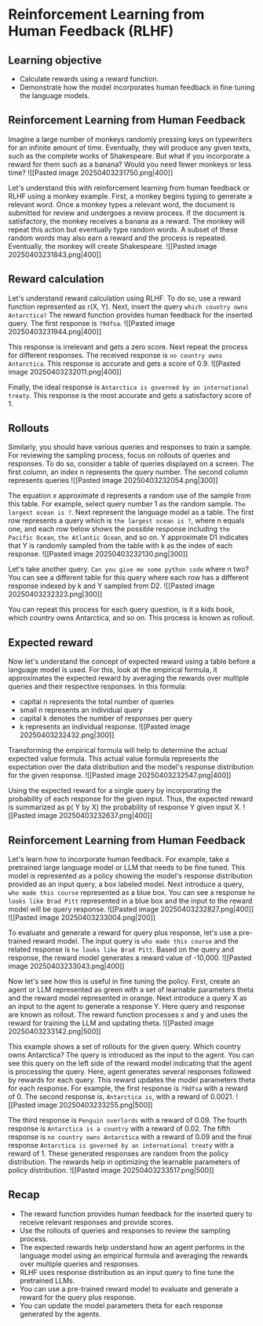 # Reinforcement Learning from Human Feedback (RLHF)

## Learning objective
- Calculate rewards using a reward function.
- Demonstrate how the model incorporates human feedback in fine tuning the language models.

## Reinforcement Learning from Human Feedback
Imagine a large number of monkeys randomly pressing keys on typewriters for an infinite amount of time.
Eventually, they will produce any given texts, such as the complete works of Shakespeare.
But what if you incorporate a reward for them such as a banana? 
Would you need fewer monkeys or less time? 
![[Pasted image 20250403231750.png|400]]

Let's understand this with reinforcement learning from human feedback or RLHF using a monkey example.
First, a monkey begins typing to generate a relevant word.
Once a monkey types a relevant word, the document is submitted for review and undergoes a review process.
If the document is satisfactory, the monkey receives a banana as a reward.
The monkey will repeat this action but eventually type random words.
A subset of these random words may also earn a reward and the process is repeated.
Eventually, the monkey will create Shakespeare.
![[Pasted image 20250403231843.png|400]]

## Reward calculation
Let's understand reward calculation using RLHF.
To do so, use a reward function represented as r(X, Y).
Next, insert the query `which country owns Antarctica?`
The reward function provides human feedback for the inserted query.
The first response is `?9dfsa`.
![[Pasted image 20250403231944.png|400]]

This response is irrelevant and gets a zero score.
Next repeat the process for different responses.
The received response is `no country owns Antarctica`.
This response is accurate and gets a score of 0.9.
![[Pasted image 20250403232011.png|400]]

Finally, the ideal response is `Antarctica is governed by an international treaty`.
This response is the most accurate and gets a satisfactory score of 1.

## Rollouts
Similarly, you should have various queries and responses to train a sample.
For reviewing the sampling process, focus on rollouts of queries and responses.
To do so, consider a table of queries displayed on a screen.
The first column, an index n represents the query number.
The second column represents queries
![[Pasted image 20250403232054.png|300]]

The equation x approximate d represents a random use of the sample from this table.
For example, select query number 1 as the random sample.
`The largest ocean is ?`.
Next represent the language model as a table.
The first row represents a query which is `the largest ocean is ?`, where n equals one, and each row below shows the possible response including `the Pacific Ocean`, `the Atlantic Ocean`, and so on.
Y approximate D1 indicates that Y is randomly sampled from the table with k as the index of each response.
![[Pasted image 20250403232130.png|300]]

Let's take another query.
`Can you give me some python code` where n two? You can see a different table for this query where each row has a different response indexed by k and Y sampled from D2.
![[Pasted image 20250403232323.png|300]]

You can repeat this process for each query question, is it a kids book, which country owns Antarctica, and so on.
This process is known as rollout.

## Expected reward
Now let's understand the concept of expected reward using a table before a language model is used.
For this, look at the empirical formula, it approximates the expected reward by averaging the rewards over multiple queries and their respective responses.
In this formula:
- capital n represents the total number of queries
- small n represents an individual query
- capital k denotes the number of responses per query 
- k represents an individual response.
![[Pasted image 20250403232432.png|300]]

Transforming the empirical formula will help to determine the actual expected value formula.
This actual value formula represents the expectation over the data distribution and the model's response distribution for the given response.
![[Pasted image 20250403232547.png|400]]

Using the expected reward for a single query by incorporating the probability of each response for the given input.
Thus, the expected reward is summarized as p( Y by X) the probability of response Y given input X.
![[Pasted image 20250403232637.png|400]]

## Reinforcement Learning from Human Feedback
Let's learn how to incorporate human feedback.
For example, take a pretrained large language model or LLM that needs to be fine tuned.
This model is represented as a policy showing the model's response distribution provided as an input query, a box labeled model.
Next introduce a query, `who made this course` represented as a blue box.
You can see a response `he looks like Brad Pitt` represented in a blue box and the input to the reward model will be query response.
![[Pasted image 20250403232827.png|400]]
![[Pasted image 20250403233004.png|200]]

To evaluate and generate a reward for query plus response, let's use a pre-trained reward model.
The input query is `who made this course` and the related response is `he looks like Brad Pitt`.
Based on the query and response, the reward model generates a reward value of -10,000.
![[Pasted image 20250403233043.png|400]]

Now let's see how this is useful in fine tuning the policy.
First, create an agent or LLM represented as green with a set of learnable parameters theta and the reward model represented in orange.
Next introduce a query X as an input to the agent to generate a response Y.
Here query and response are known as rollout.
The reward function processes x and y and uses the reward for training the LLM and updating theta.
![[Pasted image 20250403233142.png|500]]

This example shows a set of rollouts for the given query.
Which country owns Antarctica? The query is introduced as the input to the agent.
You can see this query on the left side of the reward model indicating that the agent is processing the query.
Here, agent generates several responses followed by rewards for each query.
This reward updates the model parameters theta for each response.
For example, the first response is `?9dfsa` with a reward of 0.
The second response is, `Antarctica is`, with a reward of 0.0021.
![[Pasted image 20250403233255.png|500]]

The third response is `Penguin overlords` with a reward of 0.09.
The fourth response is `Antarctica is a country` with a reward of 0.02.
The fifth response is `no country owns Antarctica` with a reward of 0.09 and the final response `Antarctica is governed by an international treaty` with a reward of 1.
These generated responses are random from the policy distribution.
The rewards help in optimizing the learnable parameters of policy distribution.
![[Pasted image 20250403233517.png|500]]
## Recap
- The reward function provides human feedback for the inserted query to receive relevant responses and provide scores.
- Use the rollouts of queries and responses to review the sampling process.
- The expected rewards help understand how an agent performs in the language model using an empirical formula and averaging the rewards over multiple queries and responses.
- RLHF uses response distribution as an input query to fine tune the pretrained LLMs.
- You can use a pre-trained reward model to evaluate and generate a reward for the query plus response.
- You can update the model parameters theta for each response generated by the agents.
